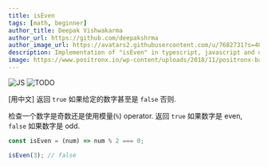 ```yaml
---
title: isEven
tags: [math, beginner]
author_title: Deepak Vishwakarma
author_url: https://github.com/deepakshrma
author_image_url: https://avatars2.githubusercontent.com/u/7682731?s=400
description: Implementation of "isEven" in typescript, javascript and deno.
image: https://www.positronx.io/wp-content/uploads/2018/11/positronx-banner-1152-1.jpg
---
```


![JS](https://img.shields.io/badge/supports-javascript-yellow.svg?style=flat-square)
![TODO](https://img.shields.io/badge///TODO-blue.svg?style=flat-square)

[用中文] 
返回 `true` 如果给定的数字甚至是 `false` 否则.

检查一个数字是奇数还是使用模量(`%`) operator.
返回 `true` 如果数字是 even, `false` 如果数字是 odd.

```js
const isEven = (num) => num % 2 === 0;
```

```js
isEven(3); // false
```
